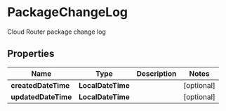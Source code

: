 

# PackageChangeLog

Cloud Router package change log

## Properties

| Name | Type | Description | Notes |
|------------ | ------------- | ------------- | -------------|
|**createdDateTime** | **LocalDateTime** |  |  [optional] |
|**updatedDateTime** | **LocalDateTime** |  |  [optional] |



